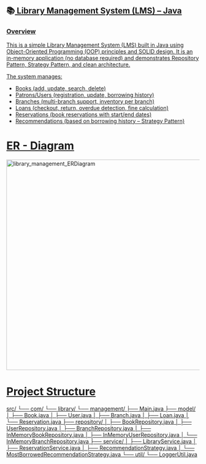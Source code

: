 ## 📚<u> Library Management System (LMS) – Java
### Overview

This is a simple Library Management System (LMS) built in Java using Object-Oriented Programming (OOP) principles and SOLID design.
It is an in-memory application (no database required) and demonstrates Repository Pattern, Strategy Pattern, and clean architecture.

The system manages:

- Books (add, update, search, delete)
- Patrons/Users (registration, update, borrowing history)
- Branches (multi-branch support, inventory per branch)
- Loans (checkout, return, overdue detection, fine calculation)
- Reservations (book reservations with start/end dates)
- Recommendations (based on borrowing history – Strategy Pattern)

# <u> ER - Diagram</u>
<img width="520" height="548" alt="library_management_ERDiagram" src="https://github.com/user-attachments/assets/cb566733-0903-4fa1-8051-9d93b2e34317" />

# Project Structure
src/
 └── com/
      └── library/
           └── management/
                ├── Main.java
                ├── model/
                │     ├── Book.java
                │     ├── User.java
                │     ├── Branch.java
                │     ├── Loan.java
                │     └── Reservation.java
                ├── repository/
                │     ├── BookRepository.java
                │     ├── UserRepository.java
                │     ├── BranchRepository.java
                │     ├── InMemoryBookRepository.java
                │     ├── InMemoryUserRepository.java
                │     └── InMemoryBranchRepository.java
                ├── service/
                │     ├── LibraryService.java
                │     ├── ReservationService.java
                │     ├── RecommendationStrategy.java
                │     └── MostBorrowedRecommendationStrategy.java
                └── util/
                      └── LoggerUtil.java
